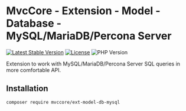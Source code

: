 # MvcCore - Extension - Model - Database - MySQL/MariaDB/Percona Server

[![Latest Stable Version](https://img.shields.io/badge/Stable-v5.0.4-brightgreen.svg?style=plastic)](https://github.com/mvccore/ext-model-db-mysql/releases)
[![License](https://img.shields.io/badge/License-BSD%203-brightgreen.svg?style=plastic)](https://mvccore.github.io/docs/mvccore/5.0.0/LICENSE.md)
![PHP Version](https://img.shields.io/badge/PHP->=5.4-brightgreen.svg?style=plastic)

Extension to work with MySQL/MariaDB/Percona Server SQL queries in more comfortable API.

## Installation
```shell
composer require mvccore/ext-model-db-mysql
```